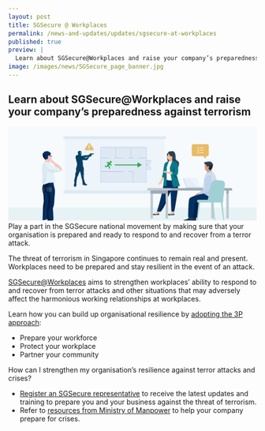 ```yaml
---
layout: post
title: SGSecure @ Workplaces
permalink: /news-and-updates/updates/sgsecure-at-workplaces
published: true
preview: |
  Learn about SGSecure@Workplaces and raise your company’s preparedness against terrorism
image: /images/news/SGSecure_page_banner.jpg
---
```


## Learn about SGSecure@Workplaces and raise your company’s preparedness against terrorism

![](/images/news/SGSecure_page_banner.jpg)
Play a part in the SGSecure national movement by making sure that your organisation is prepared and ready to respond to and recover from a terror attack.

The threat of terrorism in Singapore continues to remain real and present. Workplaces need to be prepared and stay resilient in the event of an attack.
 
[SGSecure@Workplaces](/sgsecure/) aims to strengthen workplaces’ ability to respond to and recover from terror attacks and other situations that may adversely affect the harmonious working relationships at workplaces.
 
Learn how you can build up organisational resilience by [adopting the 3P approach](http://www.mom.gov.sg/employment-practices/sgsecure/overview):
 
- Prepare your workforce
- Protect your workplace
- Partner your community
 
How can I strengthen my organisation’s resilience against terror attacks and crises?
 
- [Register an SGSecure representative](https://www.mom.gov.sg/eservices/services/register-sgsecure-rep) to receive the latest updates and training to prepare you and your business against the threat of terrorism.
- Refer to [resources from Ministry of Manpower](https://www.mom.gov.sg/employment-practices/sgsecure/overview) to help your company prepare for crises.



